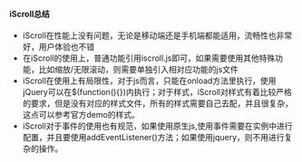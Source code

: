 #### iScroll总结
- iScroll在性能上没有问题，无论是移动端还是手机端都能适用，流畅性也非常好，用户体验也不错
- 在iScroll的使用上，普通功能引用iscroll.js即可，如果需要使用其他特殊功能，比如缩放/无限滚动，则需要单独引入相对应功能的js文件
- iScroll在使用上有局限性，对于js而言，只能在onload方法里执行，使用jQuery可以在$(function(){})内执行；对于样式，iScroll对样式有着比较严格的要求，但是没有对应的样式文件，所有的样式需要自己去配，并且很复杂，这点可以参考官方demo的样式。
- iScroll对于事件的使用也有规范，如果使用原生js,使用事件需要在实例中进行配置，并且要使用addEventListener()方法；如果使用jquery，则不用进行复杂的操作。